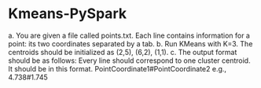 # Kmeans-PySpark

a. You are given a file called points.txt. Each line contains information for a point: its two coordinates separated by a tab.
b. Run KMeans with K=3. The centroids should be initialized as (2,5), (6,2), (1,1).
c. The output format should be as follows: Every line should correspond to one cluster centroid. It should be in this format.
PointCoordinate1#PointCoordinate2 e.g., 4.738#1.745
